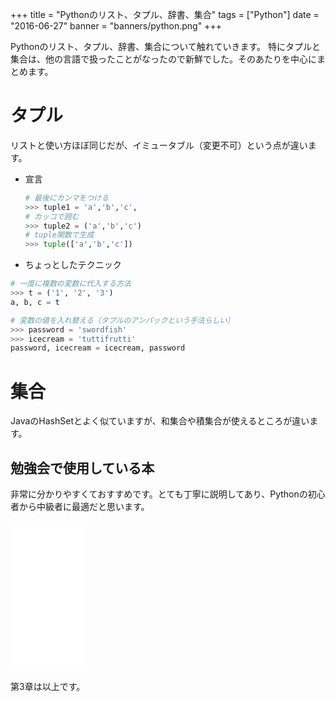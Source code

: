 +++
title = "Pythonのリスト、タプル、辞書、集合"
tags = ["Python"]
date = "2016-06-27"
banner = "banners/python.png"
+++

Pythonのリスト、タプル、辞書、集合について触れていきます。
特にタプルと集合は、他の言語で扱ったことがなったので新鮮でした。そのあたりを中心にまとめます。

<!--more-->

# タプル

  リストと使い方ほぼ同じだが、イミュータブル（変更不可）という点が違います。

  - 宣言
    ```python
    # 最後にカンマをつける
    >>> tuple1 = 'a','b','c',
    # カッコで囲む
    >>> tuple2 = ('a','b','c')
    # tuple関数で生成
    >>> tuple(['a','b','c'])
    ```

  - ちょっとしたテクニック
  ```python
  # 一度に複数の変数に代入する方法
  >>> t = ('1', '2', '3')
  a, b, c = t

  # 変数の値を入れ替える（タプルのアンパックという手法らしい）
  >>> password = 'swordfish'
  >>> icecream = 'tuttifrutti'
  password, icecream = icecream, password
  ```

# 集合

  JavaのHashSetとよく似ていますが、和集合や積集合が使えるところが違います。

  








## 勉強会で使用している本

非常に分かりやすくておすすめです。とても丁寧に説明してあり、Pythonの初心者から中級者に最適だと思います。

<iframe src="//rcm-fe.amazon-adsystem.com/e/cm?lt1=_blank&bc1=000000&IS2=1&nou=1&bg1=FFFFFF&fc1=000000&lc1=0000FF&t=bmsirato-22&o=9&p=8&l=as1&m=amazon&f=ifr&ref=qf_sp_asin_til&asins=4873117380" style="width:120px;height:240px;" scrolling="no" marginwidth="0" marginheight="0" frameborder="0"></iframe>

第3章は以上です。
